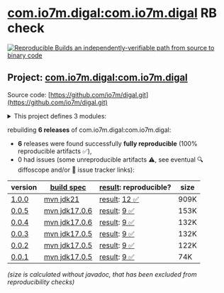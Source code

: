 [com.io7m.digal:com.io7m.digal](https://central.sonatype.com/artifact/com.io7m.digal/com.io7m.digal/versions) RB check
=======

[![Reproducible Builds](https://reproducible-builds.org/images/logos/rb.svg) an independently-verifiable path from source to binary code](https://reproducible-builds.org/)

## Project: [com.io7m.digal:com.io7m.digal](https://central.sonatype.com/artifact/com.io7m.digal/com.io7m.digal/versions)

Source code: [https://github.com/io7m/digal.git](https://github.com/io7m/digal.git)

<details><summary>This project defines 3 modules:</summary>

* [com.io7m.digal:com.io7m.digal](https://central.sonatype.com/artifact/com.io7m.digal/com.io7m.digal/1.0.0)
* [com.io7m.digal:com.io7m.digal.core](https://central.sonatype.com/artifact/com.io7m.digal/com.io7m.digal.core/1.0.0)
* [com.io7m.digal:com.io7m.digal.tests](https://central.sonatype.com/artifact/com.io7m.digal/com.io7m.digal.tests/1.0.0)
</details>

rebuilding **6 releases** of com.io7m.digal:com.io7m.digal:
- **6** releases were found successfully **fully reproducible** (100% reproducible artifacts :white_check_mark:),
- 0 had issues (some unreproducible artifacts :warning:, see eventual :mag: diffoscope and/or :memo: issue tracker links):

| version | [build spec](/BUILDSPEC.md) | [result](https://reproducible-builds.org/docs/jvm/): reproducible? | size |
| -- | --------- | ------ | -- |
| [1.0.0](https://central.sonatype.com/artifact/com.io7m.digal/com.io7m.digal/1.0.0/pom) | [mvn jdk21](com.io7m.digal-1.0.0.buildspec) | [result](com.io7m.digal-1.0.0.buildinfo): [12 :white_check_mark: ](com.io7m.digal-1.0.0.buildcompare) | 909K |
| [0.0.5](https://central.sonatype.com/artifact/com.io7m.digal/com.io7m.digal/0.0.5/pom) | [mvn jdk17.0.6](com.io7m.digal-0.0.5.buildspec) | [result](com.io7m.digal-0.0.5.buildinfo): [9 :white_check_mark: ](com.io7m.digal-0.0.5.buildcompare) | 153K |
| [0.0.4](https://central.sonatype.com/artifact/com.io7m.digal/com.io7m.digal/0.0.4/pom) | [mvn jdk17.0.6](com.io7m.digal-0.0.4.buildspec) | [result](com.io7m.digal-0.0.4.buildinfo): [9 :white_check_mark: ](com.io7m.digal-0.0.4.buildcompare) | 132K |
| [0.0.3](https://central.sonatype.com/artifact/com.io7m.digal/com.io7m.digal/0.0.3/pom) | [mvn jdk17.0.5](com.io7m.digal-0.0.3.buildspec) | [result](com.io7m.digal-0.0.3.buildinfo): [9 :white_check_mark: ](com.io7m.digal-0.0.3.buildcompare) | 132K |
| [0.0.2](https://central.sonatype.com/artifact/com.io7m.digal/com.io7m.digal/0.0.2/pom) | [mvn jdk17.0.5](com.io7m.digal-0.0.2.buildspec) | [result](com.io7m.digal-0.0.2.buildinfo): [9 :white_check_mark: ](com.io7m.digal-0.0.2.buildcompare) | 122K |
| [0.0.1](https://central.sonatype.com/artifact/com.io7m.digal/com.io7m.digal/0.0.1/pom) | [mvn jdk17.0.5](com.io7m.digal-0.0.1.buildspec) | [result](com.io7m.digal-0.0.1.buildinfo): [9 :white_check_mark: ](com.io7m.digal-0.0.1.buildcompare) | 74K |

<i>(size is calculated without javadoc, that has been excluded from reproducibility checks)</i>
